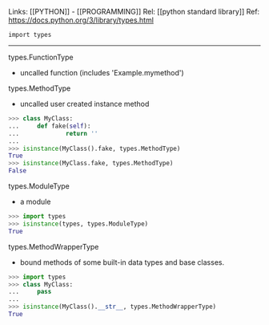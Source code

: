 Links: [[PYTHON]] - [[PROGRAMMING]]
Rel: [[python standard library]]
Ref: https://docs.python.org/3/library/types.html

```import types```

--- 

types.FunctionType
- uncalled function (includes 'Example.mymethod')

types.MethodType
- uncalled user created instance method
```py
>>> class MyClass:
...     def fake(self):
...             return ''
... 
>>> isinstance(MyClass().fake, types.MethodType)
True
>>> isinstance(MyClass.fake, types.MethodType)
False
```

types.ModuleType
- a module
```py
>>> import types
>>> isinstance(types, types.ModuleType)
True
```

types.MethodWrapperType
- bound methods of some built-in data types and base classes. 
```py
>>> import types
>>> class MyClass:
...     pass
... 
>>> isinstance(MyClass().__str__, types.MethodWrapperType)
True
```


